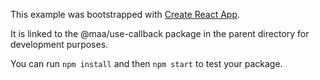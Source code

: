 This example was bootstrapped with [Create React App](https://github.com/facebook/create-react-app).

It is linked to the @maa/use-callback package in the parent directory for development purposes.

You can run `npm install` and then `npm start` to test your package.
